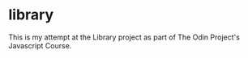 # library

This is my attempt at the Library project as part of The Odin Project's Javascript Course.